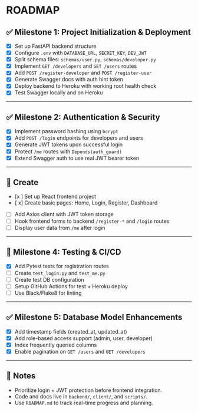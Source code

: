 # ROADMAP

## ✅ Milestone 1: Project Initialization & Deployment

- [x] Set up FastAPI backend structure
- [x] Configure `.env` with `DATABASE_URL`, `SECRET_KEY`, `DEV_JWT`
- [x] Split schema files: `schemas/user.py`, `schemas/developer.py`
- [x] Implement `GET /developers` and `GET /users` routes
- [x] Add `POST /register-developer` and `POST /register-user`
- [x] Generate Swagger docs with auth hint token
- [x] Deploy backend to Heroku with working root health check
- [x] Test Swagger locally and on Heroku

---

## ✅ Milestone 2: Authentication & Security

- [x] Implement password hashing using `bcrypt`
- [x] Add `POST /login` endpoints for developers and users
- [x] Generate JWT tokens upon successful login
- [x] Protect `/me` routes with `Depends(auth_guard)`
- [x] Extend Swagger auth to use real JWT bearer token

---

## 🚧 Create

- [x ] Set up React frontend project
- [ x] Create basic pages: Home, Login, Register, Dashboard
- [ ] Add Axios client with JWT token storage
- [ ] Hook frontend forms to backend `/register-*` and `/login` routes
- [ ] Display user data from `/me` after login

---

## 🚧 Milestone 4: Testing & CI/CD

- [x] Add Pytest tests for registration routes
- [ ] Create `test_login.py` and `test_me.py`
- [ ] Create test DB configuration
- [ ] Setup GitHub Actions for test + Heroku deploy
- [ ] Use Black/Flake8 for linting

---

## ✅ Milestone 5: Database Model Enhancements

- [x] Add timestamp fields (created_at, updated_at)
- [x] Add role-based access support (admin, user, developer)
- [x] Index frequently queried columns
- [x] Enable pagination on `GET /users` and `GET /developers`

---

## 📘 Notes

- Prioritize login + JWT protection before frontend integration.
- Code and docs live in `backend/`, `client/`, and `scripts/`.
- Use `ROADMAP.md` to track real-time progress and planning.
